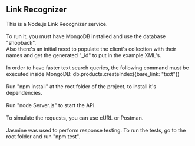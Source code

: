 <h2>Link Recognizer</h2>
This is a Node.js Link Recognizer service.
<br />
<br />
To run it, you must have MongoDB installed and use the database "shopback".
<br />
Also there's an initial need to populate the client's collection with their names and get the generated "_id" to put in the example XML's.
<br />
<br />
In order to have faster text search queries, the following command must be executed inside MongoDB:
db.products.createIndex({bare_link: "text"})
<br />
<br />
Run "npm install" at the root folder of the project, to install it's dependencies.
<br />
<br />
Run "node Server.js" to start the API.
<br />
<br />
To simulate the requests, you can use cURL or Postman.
<br />
<br />
Jasmine was used to perform response testing. To run the tests, go to the root folder and run "npm test".